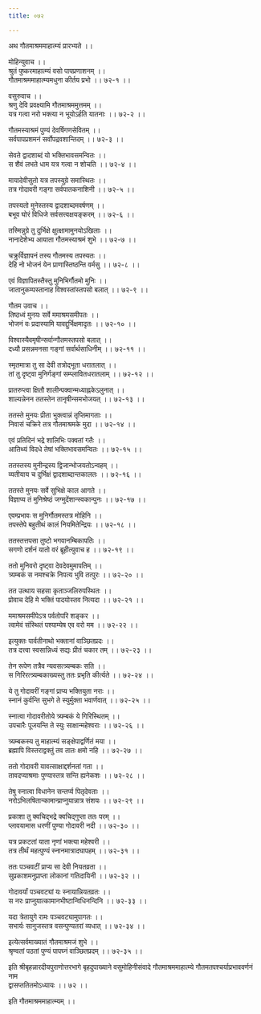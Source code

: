 ```yaml
---
title: ०७२

---
```

अथ गौतमाश्रममाहात्म्यं प्रारभ्यते ।।  
  
मोहिन्युवाच ।।  
श्रुतं पुष्करमाहात्म्यं वसो पापप्रणाशनम् ।।  
गौतमाश्रममाहात्म्यमधुना कीर्तय प्रभो ।। ७२-१ ।।  
  
वसुरुवाच ।।  
श्रणु देवि प्रवक्ष्यामि गौतमाश्रममुत्तमम् ।।  
यत्र गत्वा नरो भक्त्या न भूयोऽर्हति यातनाः ।। ७२-२ ।।  
  
गौतमस्याश्रमं पुण्यं देवर्षिगणसेवितम् ।।  
सर्वपापप्रशमनं सर्वोपद्रवशान्तिदम् ।। ७२-३ ।।  
  
सेवते द्वादशाब्दं यो भक्तिभावसमन्वितः ।।  
स शैवं लभते धाम यत्र गत्वा न शोचति ।। ७२-४ ।।  
  
मायादेवीसुतो यत्र तपस्युग्रे समास्थितः ।।  
तत्र गोदावरी गङ्गा सर्वपातकनाशिनी ।। ७२-५ ।।  
  
तपस्यतो मुनेस्तस्य द्वादशाब्दमवर्षणम् ।।  
बभूव घोरं विधिजे सर्वसत्त्वक्षयङ्करम् ।। ७२-६ ।।  
  
तस्मिन्नुग्रे तु दुर्भिक्षे क्षुत्क्षामामुनयोऽखिलाः ।।  
नानादेशेभ्य आयाता गौतमस्याश्रमं शुभे ।। ७२-७ ।।  
  
चक्रुर्विज्ञापनं तस्य गौतमस्य तपस्यतः ।।  
देहि नो भोजनं येन प्राणास्तिष्ठन्ति वर्मसु ।। ७२-८ ।।  
  
एवं विज्ञापितस्तैस्तु मुनिभिर्गौतमो मुनिः ।।  
जातानुकम्पस्तानाह विश्वस्तांस्तपसो बलात् ।। ७२-९ ।।  
  
गौतम उवाच ।।  
तिष्ठध्वं मुनयः सर्वे ममाश्रमसमीपतः ।।  
भोजनं वः प्रदास्यामि यावद्दुर्भिक्षमादृतः ।। ७२-१० ।।  
  
विश्वास्यैवमृषीन्सर्वान्गौतमस्तपसो बलात् ।।  
दध्यौ प्रसन्नमनसा गङ्गां सर्वार्थसाधिनीम् ।। ७२-११ ।।  
  
स्मृतमात्रा तु सा देवी तत्रोद्भूता धरातलात् ।।  
तां तु दृष्ट्वा मुनिर्गङ्गां सम्प्लावितधरातलाम् ।। ७२-१२ ।।  
  
प्रातरुप्त्वा क्षितौ शालीन्पक्वान्मध्याह्नकेऽलुनात् ।।  
शाल्यन्नेनन ततस्तेन तानृषीन्समभोजयत् ।। ७२-१३ ।।  
  
ततस्ते मुनयः प्रीता भुक्त्वान्नं तृप्तिमागताः ।।  
निवासं चक्रिरे तत्र गौतमाश्रमके मुदा ।। ७२-१४ ।।  
  
एवं प्रतिदिनं भद्रे शालिभिः पक्वतां गतैः ।।  
आतिथ्यं विदधे तेषां भक्तिभावसमन्वितः ।। ७२-१५ ।।  
  
ततस्तस्य मुनीन्द्रस्य द्विजान्भोजयतोऽन्वहम् ।।  
व्यतीयाय च दुर्भिक्षं द्वादशाब्दान्तकालतः ।। ७२-१६ ।।  
  
ततस्ते मुनयः सर्वे सुभिक्षे काल आगते ।।  
विज्ञाप्य तं मुनिश्रेष्ठं जग्मुदेंशान्स्वकान्पुनः ।। ७२-१७ ।।  
  
एवम्प्रभावः स मुनिर्गौतमस्तत्र मोहिनि ।।  
तपस्तेपे बहुतीथं कालं नियमितेन्द्रियः ।। ७२-१८ ।।  
  
ततस्तत्तपसा तुष्टो भगवानम्बिकापतिः ।।  
सगणो दर्शनं यातो वरं ब्रूहीत्युवाच ह ।। ७२-१९ ।।  
  
ततो मुनिवरो दृष्ट्वा देवदेवमुमापतिम् ।।  
त्र्यम्बकं स नमश्चक्रे निपत्य भुवि तत्पुरः ।। ७२-२० ।।  
  
तत उत्थाय सहसा कृताञ्जलिरुपस्थितः ।।  
प्रोवाच देहि मे भक्तिं पादयोस्तव नित्यदा ।। ७२-२१ ।।  
  
ममाश्रमसमीपेऽत्र पर्वतोपरि शङ्कर ।।  
त्वामेवं संस्थितं पश्याम्येष एव वरो मम ।। ७२-२२ ।।  
  
इत्युक्तः पार्वतीनाथो भक्तानां वाञ्छितप्रदः ।।  
तत्र दत्त्वा स्वसान्निध्यं सद्यः प्रीतं चकार तम् ।। ७२-२३ ।।  
  
तेन रूपेण तत्रैव न्यवसत्त्र्यम्बकः सति ।।  
स गिरिरत्त्र्यम्बकाख्यस्तु ततः प्रभृति कीर्त्यते ।। ७२-२४ ।।  
  
ये तु गोदावरीं गङ्गां प्राप्य भक्तियुता नराः ।।  
स्नानं कुर्वन्ति सुभगे ते स्युर्मुक्ता भवार्णवात् ।। ७२-२५ ।।  
  
स्नात्वा गोदावरीतोये त्र्यम्बकं ये गिरिस्थितम् ।।  
उपचारैः पूजयन्ति ते स्युः साक्षान्महेश्वराः ।। ७२-२६ ।।  
  
त्र्यम्बकस्य तु माहात्म्यं सङ्क्षेपाद्वर्णितं मया ।।  
ब्रह्मापि विस्तराद्वक्तुं तव तातः क्षमो नहि ।। ७२-२७ ।।  
  
ततो गोदावरी यावत्साक्षाद्दर्शनतां गता ।।  
तावदप्याश्रमाः पुण्यास्तत्र सन्ति ह्यनेकशः ।। ७२-२८ ।।  
  
तेषु स्नात्वा विधानेन सन्तर्प्य पितृदेवताः ।।  
नरोऽभिलषितान्कामान्प्राप्नुयान्नात्र संशयः ।। ७२-२९ ।।  
  
प्रकाशा तु क्वचिद्भद्रे क्वचिद्गुप्ता ततः परम् ।।  
प्लावयामास धरणीं पुण्या गोदावरी नदी ।। ७२-३० ।।  
  
यत्र प्रकटतां याता नृणां भक्त्या महेश्वरी ।।  
तत्र तीर्थं महत्पुण्यं स्नानमात्रादघापहम् ।। ७२-३१ ।।  
  
ततः पञ्चवटीं प्राप्य सा देवी नियतव्रता ।।  
सुप्रकाशमनुप्राप्ता लोकानां गतिदायिनी ।। ७२-३२ ।।  
  
गोदावर्यां पञ्चवट्यां यः स्नायान्नियतव्रतः ।।  
स नरः प्राप्नुयात्कामानभीष्टान्विधिनन्दिनि ।। ७२-३३ ।।  
  
यदा त्रेतायुगे रामः पञ्चवट्यामुपागतः ।।  
सभार्यः सानुजस्तत्र वसन्पुण्यतरां व्यधात् ।। ७२-३४ ।।  
  
इत्येत्सर्वमाख्यातं गौतमाश्रमजं शुभे ।।  
श्रृण्वतां पठतां पुण्यं पापघ्नं वाञ्छितप्रदम् ।। ७२-३५ ।।  
  
इति श्रीबृहन्नारदीयपुराणोत्तरभागे बृहदुपाख्याने वसुमोहिनीसंवादे गौतमाश्रममाहात्म्ये गौतमतपश्चर्याप्रभाववर्णनं नाम  
द्वासप्ततितमोऽध्यायः ।। ७२ ।।  
  
इति गौतमाश्रममाहात्म्यम् ।।